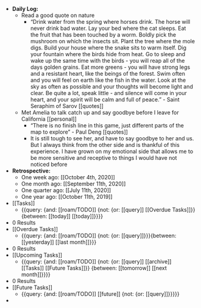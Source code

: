 - **Daily Log:**
    - Read a good quote on nature
        - “Drink water from the spring where horses drink. The horse will never drink bad water. Lay your bed where the cat sleeps. Eat the fruit that has been touched by a worm. Boldly pick the mushroom on which the insects sit. Plant the tree where the mole digs. Build your house where the snake sits to warm itself. Dig your fountain where the birds hide from heat. Go to sleep and wake up the same time with the birds - you will reap all of the days golden grains. Eat more greens - you will have strong legs and a resistant heart, like the beings of the forest. Swim often and you will feel on earth like the fish in the water. Look at the sky as often as possible and your thoughts will become light and clear. Be quite a lot, speak little - and silence will come in your heart, and your spirit will be calm and full of peace.” - Saint Seraphim of Sarov [[quotes]]
    - Met Amelia to talk catch up and say goodbye before I leave for California [[personal]]
        - “There is no finish line in this game, just different parts of the map to explore” - Paul Deng [[quotes]] 
        - It is still tough to see her, and have to say goodbye to her and us. But I always think from the other side and is thankful of this experience. I have grown on my emotional side that allows me to be more sensitive and receptive to things I would have not noticed before
- **Retrospective:**
    - One week ago: [[October 4th, 2020]]
    - One month ago: [[September 11th, 2020]]
    - One quarter ago: [[July 11th, 2020]]
    - One year ago: [[October 11th, 2019]]
- [[Tasks]]
    - {{query:  {and: [[roam/TODO]] {not: {or: [[query]] [[Overdue Tasks]]}} {between: [[today]] [[today]]}}}}
- 0 Results
- [[Overdue Tasks]]
    - {{query:  {and: [[roam/TODO]] {not: {or: [[query]]}}}{between: [[yesterday]] [[last month]]}}}
- 0 Results
- [[Upcoming Tasks]]
    - {{query:  {and: [[roam/TODO]] {not: {or: [[query]] [[archive]] [[Tasks]] [[Future Tasks]]}} {between: [[tomorrow]] [[next month]]}}}}
- 0 Results
- [[Future Tasks]]
    - {{query: {and: [[roam/TODO]] [[future]] {not: {or: [[query]]}}}}}
- 
